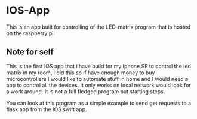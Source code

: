 # IOS-App
This is an app built for controlling of the LED-matrix program that is hosted on the raspberry pi

## Note for self
This is the first IOS app that i have build for my Iphone SE to control the led matrix in my room, I did this so if have enough money to buy microcontrollers I would like to automate stuff in home and I would need a app to control all the devices. It only works on local network would look for a work around. It is not a full fledged program but starting steps.

You can look at this program as a simple example to send get requests to a flask app from the IOS swift app.
